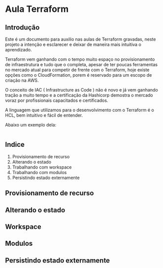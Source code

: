 # Aula Terraform

## Introdução

Este é um documento para auxilio nas aulas de Terraform gravadas, neste projeto a intenção e esclarecer e deixar de maneira mais intuitiva o aprendizado.

Terraform vem ganhando com o tempo muito espaço no provisionamento de infraestrutura e tudo que o completa, apesar de ter poucas ferramentas no mercado atual para competir de frente com o Terraform, hoje existe opções como o CloudFormation, porem é reservado para um escopo de criação na AWS.

O conceito de IAC ( Infrastructure as Code ) não é novo e já vem ganhando tração a muito tempo e a certificação da Hashicorp demostra o mercado voraz por profissionais capacitados e certificados.

A linguagem que utilizamos para o desenvolvimento com o Terraform é o HCL, bem intuitivo e fácil de entender.

Abaixo um exemplo dela: 

```md

```

## Indice

1. Provisionamento de recurso
2. Alterando o estado
3. Trabalhando com workspace
4. Trabalhando com modulos
5. Persistindo estado externamente

## Provisionamento de recurso

## Alterando o estado

## Workspace

## Modulos

## Persistindo estado externamente